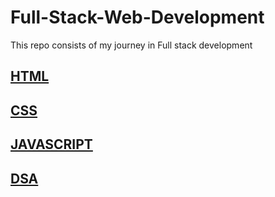 # Full-Stack-Web-Development
This repo consists of my journey in Full stack development
## [HTML](https://github.com/vaishnav2947/Full-Stack-Web-Development/tree/main/HTML)
## [CSS](https://github.com/vaishnav2947/Full-Stack-Web-Development/tree/main/CSS)
## [JAVASCRIPT](https://github.com/vaishnav2947/Full-Stack-Web-Development/tree/main/JAVA-SCRIPT)
## [DSA](https://github.com/vaishnav2947/Full-Stack-Web-Development/tree/main/DSA)
